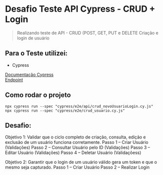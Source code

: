 ﻿# Desafio Teste API Cypress - CRUD + Login 

> Realizando teste de API - CRUD (POST, GET, PUT e DELETE 
> Criação e login de usuário

## Para o Teste utilizei:

- Cypress 

[Documentação Cypress](https://docs.cypress.io/app/get-started/install-cypress)
<br>
[Endpoint](https://serverest.dev/#/)
 

## Como rodar o projeto

`npx cypress run --spec "cypress/e2e/api/crud_novoUsuarioLogin.cy.js"`
`npx cypress run --spec "cypress/e2e/crud_usuario.cy.js"`

## Desafio:
Objetivo 1: Validar que o ciclo completo de criação, consulta, edição e exclusão de um usuário
funciona corretamente.
Passo 1 – Criar Usuário (Validações)
Passo 2 – Consultar Usuário pelo ID (Validações)
Passo 3 – Editar Usuário (Validações)
Passo 4 – Deletar Usuário (Validaçõess)

Objetivo 2: Garantir que o login de um usuário válido gera um token e que o mesmo seja
capturado.
Passo 1 – Criar Usuário
Passo 2 – Realizar Login


